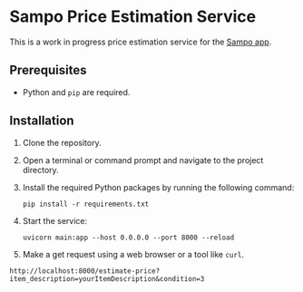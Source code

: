 # Sampo Price Estimation Service

This is a work in progress price estimation service for the [Sampo app](https://github.com/ohjelmistoprojekti-sampo/sampo).

## Prerequisites

- Python and `pip` are required.

## Installation

1. Clone the repository.

2. Open a terminal or command prompt and navigate to the project directory.

3. Install the required Python packages by running the following command:

   ```
   pip install -r requirements.txt
   ```

4. Start the service:

	```
	uvicorn main:app --host 0.0.0.0 --port 8000 --reload
	```

5. Make a get request using a web browser or a tool like `curl`.

```
http://localhost:8000/estimate-price?item_description=yourItemDescription&condition=3
```
